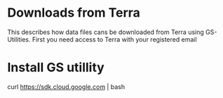# Downloads from Terra

This describes how data files cans be downloaded from Terra using GS-Utilities. First you need access to Terra with your registered email

# Install GS utillity 

curl https://sdk.cloud.google.com | bash

